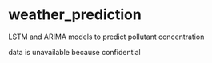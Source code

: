 # weather_prediction

LSTM and ARIMA models to predict pollutant concentration

data is unavailable because confidential
